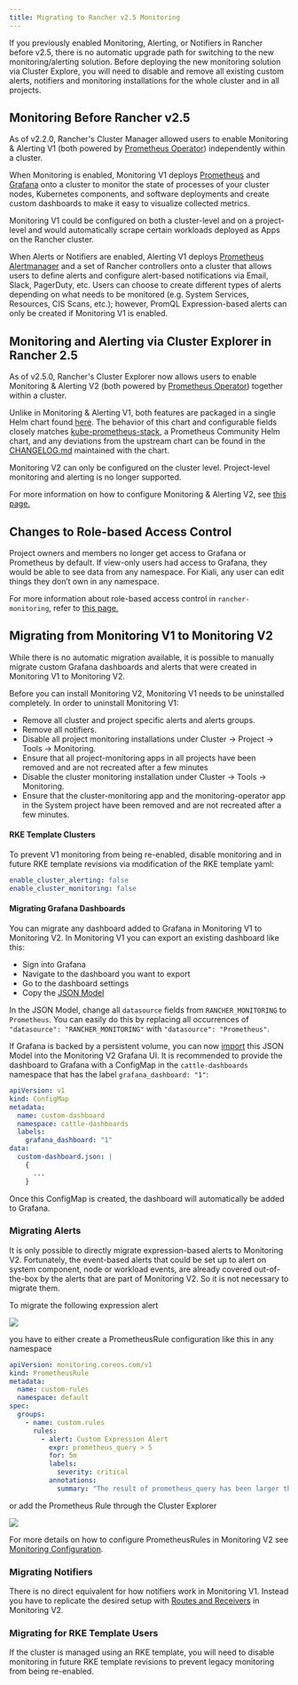 ```yaml
---
title: Migrating to Rancher v2.5 Monitoring
---
```


If you previously enabled Monitoring, Alerting, or Notifiers in Rancher before v2.5, there is no automatic upgrade path for switching to the new monitoring/alerting solution. Before deploying the new monitoring solution via Cluster Explore, you will need to disable and remove all existing custom alerts, notifiers and monitoring installations for the whole cluster and in all projects.

## Monitoring Before Rancher v2.5

As of v2.2.0, Rancher's Cluster Manager allowed users to enable Monitoring & Alerting V1 (both powered by [Prometheus Operator](https://github.com/prometheus-operator/prometheus-operator)) independently within a cluster.

When Monitoring is enabled, Monitoring V1 deploys [Prometheus](https://prometheus.io/) and [Grafana](https://grafana.com/docs/grafana/latest/introduction/) onto a cluster to monitor the state of processes of your cluster nodes, Kubernetes components, and software deployments and create custom dashboards to make it easy to visualize collected metrics.

Monitoring V1 could be configured on both a cluster-level and on a project-level and would automatically scrape certain workloads deployed as Apps on the Rancher cluster.

When Alerts or Notifiers are enabled, Alerting V1 deploys [Prometheus Alertmanager](https://prometheus.io/docs/alerting/latest/alertmanager/) and a set of Rancher controllers onto a cluster that allows users to define alerts and configure alert-based notifications via Email, Slack, PagerDuty, etc. Users can choose to create different types of alerts depending on what needs to be monitored (e.g. System Services, Resources, CIS Scans, etc.); however, PromQL Expression-based alerts can only be created if Monitoring V1 is enabled.

## Monitoring and Alerting via Cluster Explorer in Rancher 2.5

As of v2.5.0, Rancher's Cluster Explorer now allows users to enable Monitoring & Alerting V2 (both powered by [Prometheus Operator](https://github.com/prometheus-operator/prometheus-operator)) together within a cluster.

Unlike in Monitoring & Alerting V1, both features are packaged in a single Helm chart found [here](https://github.com/rancher/charts/blob/main/charts/rancher-monitoring). The behavior of this chart and configurable fields closely matches [kube-prometheus-stack](https://github.com/prometheus-community/helm-charts/tree/main/charts/kube-prometheus-stack), a Prometheus Community Helm chart, and any deviations from the upstream chart can be found in the [CHANGELOG.md](https://github.com/rancher/charts/blob/main/charts/rancher-monitoring/CHANGELOG.md) maintained with the chart.

Monitoring V2 can only be configured on the cluster level. Project-level monitoring and alerting is no longer supported.

For more information on how to configure Monitoring & Alerting V2, see [this page.](../monitoring-v2-configuration-guides/monitoring-v2-configuration-guides.md)

## Changes to Role-based Access Control

Project owners and members no longer get access to Grafana or Prometheus by default. If view-only users had access to Grafana, they would be able to see data from any namespace. For Kiali, any user can edit things they don’t own in any namespace.

For more information about role-based access control in `rancher-monitoring`, refer to [this page.](../../../explanations/integrations-in-rancher/monitoring-and-alerting/rbac-for-monitoring.md)

## Migrating from Monitoring V1 to Monitoring V2

While there is no automatic migration available, it is possible to manually migrate custom Grafana dashboards and alerts that were created in Monitoring V1 to Monitoring V2.

Before you can install Monitoring V2, Monitoring V1 needs to be uninstalled completely. In order to uninstall Monitoring V1:

* Remove all cluster and project specific alerts and alerts groups.
* Remove all notifiers.
* Disable all project monitoring installations under Cluster -> Project -> Tools -> Monitoring.
* Ensure that all project-monitoring apps in all projects have been removed and are not recreated after a few minutes
* Disable the cluster monitoring installation under Cluster -> Tools -> Monitoring.
* Ensure that the cluster-monitoring app and the monitoring-operator app in the System project have been removed and are not recreated after a few minutes.

#### RKE Template Clusters

To prevent V1 monitoring from being re-enabled, disable monitoring and in future RKE template revisions via modification of the RKE template yaml:

```yaml
enable_cluster_alerting: false
enable_cluster_monitoring: false
```

#### Migrating Grafana Dashboards

You can migrate any dashboard added to Grafana in Monitoring V1 to Monitoring V2. In Monitoring V1 you can export an existing dashboard like this:

* Sign into Grafana
* Navigate to the dashboard you want to export
* Go to the dashboard settings
* Copy the [JSON Model](https://grafana.com/docs/grafana/latest/dashboards/json-model/)

In the JSON Model, change all `datasource` fields from `RANCHER_MONITORING` to `Prometheus`. You can easily do this by replacing all occurrences of `"datasource": "RANCHER_MONITORING"` with `"datasource": "Prometheus"`.

If Grafana is backed by a persistent volume, you can now [import](https://grafana.com/docs/grafana/latest/dashboards/export-import/) this JSON Model into the Monitoring V2 Grafana UI.
It is recommended to provide the dashboard to Grafana with a ConfigMap in the `cattle-dashboards` namespace that has the label `grafana_dashboard: "1"`:

```yaml
apiVersion: v1
kind: ConfigMap
metadata:
  name: custom-dashboard
  namespace: cattle-dashboards
  labels:
    grafana_dashboard: "1"
data:
  custom-dashboard.json: |
    {
      ...
    }
```

Once this ConfigMap is created, the dashboard will automatically be added to Grafana.

### Migrating Alerts

It is only possible to directly migrate expression-based alerts to Monitoring V2. Fortunately, the event-based alerts that could be set up to alert on system component, node or workload events, are already covered out-of-the-box by the alerts that are part of Monitoring V2. So it is not necessary to migrate them.

To migrate the following expression alert

![](/img/monitoring/migration/alert_2.4_to_2.5_source.png)

you have to either create a PrometheusRule configuration like this in any namespace

```yaml
apiVersion: monitoring.coreos.com/v1
kind: PrometheusRule
metadata:
  name: custom-rules
  namespace: default
spec:
  groups:
    - name: custom.rules
      rules:
        - alert: Custom Expression Alert
          expr: prometheus_query > 5
          for: 5m
          labels:
            severity: critical
          annotations:
            summary: "The result of prometheus_query has been larger than 5 for 5m. Current value {{ $value }}"
```

or add the Prometheus Rule through the Cluster Explorer

![](/img/monitoring/migration/alert_2.4_to_2.5_target.png)

For more details on how to configure PrometheusRules in Monitoring V2 see [Monitoring Configuration](../../advanced-user-guides/monitoring-v2-configuration-guides/advanced-configuration/prometheusrules.md).

### Migrating Notifiers

There is no direct equivalent for how notifiers work in Monitoring V1. Instead you have to replicate the desired setup with [Routes and Receivers](../../advanced-user-guides/monitoring-v2-configuration-guides/advanced-configuration/alertmanager.md) in Monitoring V2.

### Migrating for RKE Template Users

If the cluster is managed using an RKE template, you will need to disable monitoring in future RKE template revisions to prevent legacy monitoring from being re-enabled.